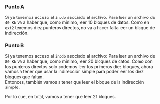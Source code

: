 ### Punto A
Si ya tenemos acceso al `inodo` asociado al archivo: Para leer un archivo de `40 Kb` va a haber que, como mínimo, leer 10 bloques de datos. Como en `ext2` tenemos diez punteros directos, no va a hacer falta leer un bloque de indirección.

### Punto B
Si ya tenemos acceso al `inodo` asociado al archivo: Para leer un archivo de `80 Kb` va a haber que, como mínimo, leer 20 bloques de datos. Como con los punteros directos solo podemos leer los primeros diez bloques, ahora vamos a tener que usar la indirección simple para poder leer los diez bloques que faltan.  
Entonces, también vamos a tener que leer el bloque de la indirección simple.

Por lo que, en total, vamos a tener que leer 21 bloques.
